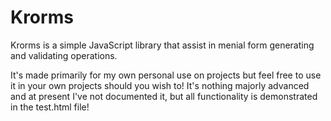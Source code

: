Krorms
======

Krorms is a simple JavaScript library that assist in menial form generating and validating operations.

It's made primarily for my own personal use on projects but feel free to use it in your own projects should you wish to! It's nothing majorly advanced and at present I've not documented it, but all functionality is demonstrated in the test.html file!
